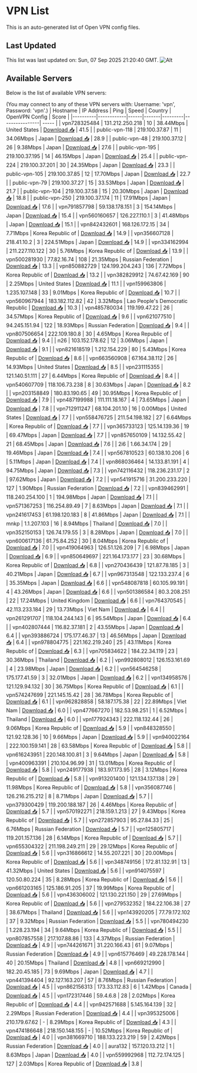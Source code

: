 # VPN List

This is an auto-generated list of Open VPN config files.

## Last Updated

This list was last updated on: Sun, 07 Sep 2025 21:20:40 GMT.
![Alt](https://repobeats.axiom.co/api/embed/186b98318ef1479477931607c1ad7d823f12451f.svg "Repobeats analytics image")

## Available Servers

Below is the list of available VPN servers:

(You may connect to any of these VPN servers with: Username: 'vpn', Password: 'vpn'.)
| Hostname | IP Address | Ping | Speed | Country | OpenVPN Config | Score |
|----------|------------|------|-------|---------|----------------| ----- |
| vpn728325484 | 131.212.250.218 | 10 | 38.44Mbps | United States | [Download 📥](./configs/server_0_US.ovpn) | 41.5 |
| public-vpn-118 | 219.100.37.87 | 11 | 34.06Mbps | Japan | [Download 📥](./configs/server_1_JP.ovpn) | 28.9 |
| public-vpn-48 | 219.100.37.12 | 26 | 9.38Mbps | Japan | [Download 📥](./configs/server_2_JP.ovpn) | 27.6 |
| public-vpn-195 | 219.100.37.195 | 14 | 46.15Mbps | Japan | [Download 📥](./configs/server_3_JP.ovpn) | 25.4 |
| public-vpn-224 | 219.100.37.201 | 30 | 24.35Mbps | Japan | [Download 📥](./configs/server_4_JP.ovpn) | 23.3 |
| public-vpn-105 | 219.100.37.85 | 12 | 17.70Mbps | Japan | [Download 📥](./configs/server_5_JP.ovpn) | 22.7 |
| public-vpn-79 | 219.100.37.27 | 15 | 33.53Mbps | Japan | [Download 📥](./configs/server_6_JP.ovpn) | 21.7 |
| public-vpn-104 | 219.100.37.58 | 15 | 20.30Mbps | Japan | [Download 📥](./configs/server_7_JP.ovpn) | 18.8 |
| public-vpn-250 | 219.100.37.174 | 11 | 17.91Mbps | Japan | [Download 📥](./configs/server_8_JP.ovpn) | 17.6 |
| vpn791857798 | 59.138.178.151 | 3 | 154.14Mbps | Japan | [Download 📥](./configs/server_9_JP.ovpn) | 15.4 |
| vpn560160657 | 126.227.110.1 | 3 | 41.48Mbps | Japan | [Download 📥](./configs/server_10_JP.ovpn) | 15.1 |
| vpn842432601 | 168.126.172.15 | 34 | 7.71Mbps | Korea Republic of | [Download 📥](./configs/server_11_KR.ovpn) | 14.9 |
| vpn356607128 | 218.41.10.2 | 3 | 224.51Mbps | Japan | [Download 📥](./configs/server_12_JP.ovpn) | 14.9 |
| vpn334162994 | 211.227.110.122 | 30 | 5.76Mbps | Korea Republic of | [Download 📥](./configs/server_13_KR.ovpn) | 13.9 |
| vpn500281930 | 77.82.16.74 | 108 | 21.35Mbps | Russian Federation | [Download 📥](./configs/server_14_RU.ovpn) | 13.3 |
| vpn850882729 | 124.199.204.243 | 136 | 7.72Mbps | Korea Republic of | [Download 📥](./configs/server_15_KR.ovpn) | 13.2 |
| vpn382829912 | 74.67.42.169 | 90 | 2.25Mbps | United States | [Download 📥](./configs/server_16_US.ovpn) | 11.1 |
| vpn159963806 | 1.235.107.148 | 33 | 9.01Mbps | Korea Republic of | [Download 📥](./configs/server_17_KR.ovpn) | 10.7 |
| vpn560967944 | 183.182.112.82 | 42 | 3.32Mbps | Lao People's Democratic Republic | [Download 📥](./configs/server_18_LA.ovpn) | 10.3 |
| vpn485780034 | 119.199.47.22 | 26 | 34.57Mbps | Korea Republic of | [Download 📥](./configs/server_19_KR.ovpn) | 9.6 |
| vpn621077510 | 94.245.151.94 | 122 | 18.93Mbps | Russian Federation | [Download 📥](./configs/server_20_RU.ovpn) | 9.4 |
| vpn807506654 | 222.109.180.8 | 30 | 4.65Mbps | Korea Republic of | [Download 📥](./configs/server_21_KR.ovpn) | 9.4 |
| n26 | 103.152.178.62 | 12 | 3.06Mbps | Japan | [Download 📥](./configs/server_22_JP.ovpn) | 9.1 |
| vpn821618519 | 1.212.154.229 | 80 | 5.43Mbps | Korea Republic of | [Download 📥](./configs/server_23_KR.ovpn) | 8.6 |
| vpn663560908 | 67.164.38.112 | 26 | 14.93Mbps | United States | [Download 📥](./configs/server_24_US.ovpn) | 8.5 |
| vpn231115355 | 121.140.51.111 | 27 | 6.44Mbps | Korea Republic of | [Download 📥](./configs/server_25_KR.ovpn) | 8.4 |
| vpn540607709 | 118.106.73.238 | 8 | 30.63Mbps | Japan | [Download 📥](./configs/server_26_JP.ovpn) | 8.2 |
| vpn203158849 | 180.83.190.65 | 49 | 30.95Mbps | Korea Republic of | [Download 📥](./configs/server_27_KR.ovpn) | 7.9 |
| vpn487199988 | 111.111.18.167 | 4 | 73.65Mbps | Japan | [Download 📥](./configs/server_28_JP.ovpn) | 7.8 |
| vpn712911247 | 68.104.201.10 | 16 | 0.00Mbps | United States | [Download 📥](./configs/server_29_US.ovpn) | 7.7 |
| vpn558476725 | 211.54.198.182 | 27 | 6.64Mbps | Korea Republic of | [Download 📥](./configs/server_30_KR.ovpn) | 7.7 |
| vpn365733123 | 125.14.139.36 | 19 | 69.47Mbps | Japan | [Download 📥](./configs/server_31_JP.ovpn) | 7.7 |
| vpn857650109 | 14.132.55.42 | 21 | 68.45Mbps | Japan | [Download 📥](./configs/server_32_JP.ovpn) | 7.6 |
| 2i6 | 1.66.34.174 | 29 | 19.46Mbps | Japan | [Download 📥](./configs/server_33_JP.ovpn) | 7.4 |
| vpn567810523 | 60.138.10.206 | 6 | 5.11Mbps | Japan | [Download 📥](./configs/server_34_JP.ovpn) | 7.4 |
| vpn868036464 | 14.133.81.191 | 4 | 94.75Mbps | Japan | [Download 📥](./configs/server_35_JP.ovpn) | 7.3 |
| vpn742116432 | 118.236.231.17 | 2 | 97.62Mbps | Japan | [Download 📥](./configs/server_36_JP.ovpn) | 7.2 |
| vpn541915716 | 31.200.233.220 | 127 | 1.90Mbps | Russian Federation | [Download 📥](./configs/server_37_RU.ovpn) | 7.2 |
| vpn839462991 | 118.240.254.100 | 1 | 194.98Mbps | Japan | [Download 📥](./configs/server_38_JP.ovpn) | 7.1 |
| vpn571367253 | 116.254.89.49 | 7 | 8.63Mbps | Japan | [Download 📥](./configs/server_39_JP.ovpn) | 7.1 |
| vpn241617453 | 61.198.120.183 | 8 | 41.86Mbps | Japan | [Download 📥](./configs/server_40_JP.ovpn) | 7.1 |
| mnkp | 1.1.207.103 | 16 | 8.94Mbps | Thailand | [Download 📥](./configs/server_41_TH.ovpn) | 7.0 |
| vpn352150153 | 126.74.179.55 | 3 | 8.28Mbps | Japan | [Download 📥](./configs/server_42_JP.ovpn) | 7.0 |
| vpn600617136 | 61.75.84.252 | 30 | 8.04Mbps | Korea Republic of | [Download 📥](./configs/server_43_KR.ovpn) | 7.0 |
| vpn419064963 | 126.51.126.209 | 7 | 6.98Mbps | Japan | [Download 📥](./configs/server_44_JP.ovpn) | 6.9 |
| vpn850649697 | 221.164.173.177 | 23 | 30.68Mbps | Korea Republic of | [Download 📥](./configs/server_45_KR.ovpn) | 6.8 |
| vpn270436439 | 121.87.78.185 | 3 | 40.21Mbps | Japan | [Download 📥](./configs/server_46_JP.ovpn) | 6.7 |
| vpn967313548 | 122.133.237.4 | 6 | 35.35Mbps | Japan | [Download 📥](./configs/server_47_JP.ovpn) | 6.6 |
| vpn548087818 | 60.105.99.191 | 4 | 43.26Mbps | Japan | [Download 📥](./configs/server_48_JP.ovpn) | 6.6 |
| vpn501386584 | 80.3.208.251 | 22 | 17.24Mbps | United Kingdom | [Download 📥](./configs/server_49_GB.ovpn) | 6.6 |
| vpn764370545 | 42.113.233.184 | 29 | 13.73Mbps | Viet Nam | [Download 📥](./configs/server_50_VN.ovpn) | 6.4 |
| vpn261291707 | 118.104.244.143 | 6 | 95.54Mbps | Japan | [Download 📥](./configs/server_51_JP.ovpn) | 6.4 |
| vpn402807444 | 116.82.37.181 | 2 | 43.55Mbps | Japan | [Download 📥](./configs/server_52_JP.ovpn) | 6.4 |
| vpn393886724 | 175.177.46.37 | 13 | 46.56Mbps | Japan | [Download 📥](./configs/server_53_JP.ovpn) | 6.4 |
| vpn978804775 | 221.162.219.240 | 25 | 43.11Mbps | Korea Republic of | [Download 📥](./configs/server_54_KR.ovpn) | 6.3 |
| vpn705834622 | 184.22.34.119 | 23 | 30.36Mbps | Thailand | [Download 📥](./configs/server_55_TH.ovpn) | 6.2 |
| vpn992808012 | 126.153.161.69 | 4 | 23.98Mbps | Japan | [Download 📥](./configs/server_56_JP.ovpn) | 6.2 |
| vpn564546258 | 175.177.41.59 | 3 | 32.01Mbps | Japan | [Download 📥](./configs/server_57_JP.ovpn) | 6.2 |
| vpn134958576 | 121.129.94.132 | 30 | 36.75Mbps | Korea Republic of | [Download 📥](./configs/server_58_KR.ovpn) | 6.1 |
| vpn574247699 | 221.145.15.42 | 28 | 36.78Mbps | Korea Republic of | [Download 📥](./configs/server_59_KR.ovpn) | 6.1 |
| vpn962828858 | 58.187.175.38 | 22 | 22.89Mbps | Viet Nam | [Download 📥](./configs/server_60_VN.ovpn) | 6.0 |
| vpn477667270 | 182.53.98.251 | 1 | 6.52Mbps | Thailand | [Download 📥](./configs/server_61_TH.ovpn) | 6.0 |
| vpn177924343 | 222.118.132.44 | 26 | 9.06Mbps | Korea Republic of | [Download 📥](./configs/server_62_KR.ovpn) | 5.9 |
| vpn848328550 | 121.92.128.36 | 10 | 9.66Mbps | Japan | [Download 📥](./configs/server_63_JP.ovpn) | 5.9 |
| vpn940022164 | 222.100.159.141 | 28 | 63.58Mbps | Korea Republic of | [Download 📥](./configs/server_64_KR.ovpn) | 5.8 |
| vpn616243951 | 220.148.100.81 | 3 | 9.64Mbps | Japan | [Download 📥](./configs/server_65_JP.ovpn) | 5.8 |
| vpn400963391 | 210.104.96.99 | 31 | 13.01Mbps | Korea Republic of | [Download 📥](./configs/server_66_KR.ovpn) | 5.8 |
| vpn249177938 | 183.97.173.95 | 28 | 3.12Mbps | Korea Republic of | [Download 📥](./configs/server_67_KR.ovpn) | 5.8 |
| vpn913201400 | 121.134.137.138 | 29 | 11.98Mbps | Korea Republic of | [Download 📥](./configs/server_68_KR.ovpn) | 5.8 |
| vpn356087746 | 126.216.215.212 | 8 | 8.71Mbps | Japan | [Download 📥](./configs/server_69_JP.ovpn) | 5.7 |
| vpn379300429 | 119.200.188.187 | 26 | 4.46Mbps | Korea Republic of | [Download 📥](./configs/server_70_KR.ovpn) | 5.7 |
| vpn570192271 | 218.159.1.213 | 27 | 9.43Mbps | Korea Republic of | [Download 📥](./configs/server_71_KR.ovpn) | 5.7 |
| vpn272857903 | 95.27.84.33 | 25 | 6.76Mbps | Russian Federation | [Download 📥](./configs/server_72_RU.ovpn) | 5.7 |
| vpn125805717 | 119.201.157.136 | 28 | 6.14Mbps | Korea Republic of | [Download 📥](./configs/server_73_KR.ovpn) | 5.7 |
| vpn655304322 | 211.198.249.211 | 29 | 29.12Mbps | Korea Republic of | [Download 📥](./configs/server_74_KR.ovpn) | 5.6 |
| vpn316866612 | 14.55.207.221 | 30 | 20.00Mbps | Korea Republic of | [Download 📥](./configs/server_75_KR.ovpn) | 5.6 |
| vpn348749156 | 172.81.132.91 | 13 | 41.32Mbps | United States | [Download 📥](./configs/server_76_US.ovpn) | 5.6 |
| vpn914075597 | 120.50.80.224 | 35 | 8.28Mbps | Korea Republic of | [Download 📥](./configs/server_77_KR.ovpn) | 5.6 |
| vpn661203165 | 125.186.91.205 | 37 | 19.99Mbps | Korea Republic of | [Download 📥](./configs/server_78_KR.ovpn) | 5.6 |
| vpn436306002 | 121.130.221.150 | 29 | 27.69Mbps | Korea Republic of | [Download 📥](./configs/server_79_KR.ovpn) | 5.6 |
| vpn279532352 | 184.22.106.38 | 27 | 38.67Mbps | Thailand | [Download 📥](./configs/server_80_TH.ovpn) | 5.6 |
| vpn143920205 | 77.79.172.102 | 37 | 9.32Mbps | Russian Federation | [Download 📥](./configs/server_81_RU.ovpn) | 5.5 |
| vpn780494230 | 1.228.23.194 | 34 | 9.64Mbps | Korea Republic of | [Download 📥](./configs/server_82_KR.ovpn) | 5.5 |
| vpn807857558 | 217.107.88.86 | 133 | 4.37Mbps | Russian Federation | [Download 📥](./configs/server_83_RU.ovpn) | 4.9 |
| vpn744261671 | 31.220.166.43 | 61 | 9.07Mbps | Russian Federation | [Download 📥](./configs/server_84_RU.ovpn) | 4.9 |
| vpn615776469 | 49.228.178.144 | 40 | 20.15Mbps | Thailand | [Download 📥](./configs/server_85_TH.ovpn) | 4.8 |
| vpn669212990 | 182.20.45.185 | 73 | 9.69Mbps | Japan | [Download 📥](./configs/server_86_JP.ovpn) | 4.7 |
| vpn441394404 | 92.127.163.207 | 57 | 8.76Mbps | Russian Federation | [Download 📥](./configs/server_87_RU.ovpn) | 4.5 |
| vpn862156313 | 173.33.112.83 | 6 | 1.42Mbps | Canada | [Download 📥](./configs/server_88_CA.ovpn) | 4.5 |
| vpn172317446 | 59.4.6.8 | 28 | 2.02Mbps | Korea Republic of | [Download 📥](./configs/server_89_KR.ovpn) | 4.4 |
| vpn942571688 | 5.145.164.139 | 32 | 2.29Mbps | Russian Federation | [Download 📥](./configs/server_90_RU.ovpn) | 4.4 |
| vpn395325006 | 210.179.67.62 | - | 8.29Mbps | Korea Republic of | [Download 📥](./configs/server_91_KR.ovpn) | 4.3 |
| vpn474186648 | 218.150.148.155 | - | 10.52Mbps | Korea Republic of | [Download 📥](./configs/server_92_KR.ovpn) | 4.0 |
| vpn381669710 | 188.133.223.219 | 59 | 2.42Mbps | Russian Federation | [Download 📥](./configs/server_93_RU.ovpn) | 4.0 |
| aura132 | 157.120.13.212 | 1 | 8.63Mbps | Japan | [Download 📥](./configs/server_94_JP.ovpn) | 4.0 |
| vpn559992968 | 112.72.174.125 | 127 | 2.03Mbps | Korea Republic of | [Download 📥](./configs/server_95_KR.ovpn) | 3.8 |
